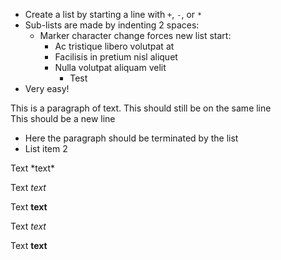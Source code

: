 + Create a list by starting a line with `+`, `-`, or `*`
+ Sub-lists are made by indenting 2 spaces:
  - Marker character change forces new list start:
    * Ac tristique libero volutpat at
    + Facilisis in pretium nisl aliquet
    - Nulla volutpat aliquam velit
      - Test
+ Very easy!
  
This is a paragraph of text.
This should still be on the same line  
This should be a new line 
- Here the paragraph should be terminated by the list
- List item 2
  
Text \*text\*

Text *text*

Text **text**

Text _text_

Text __text__
